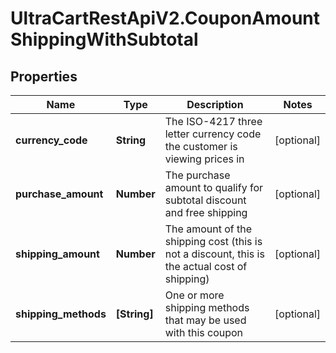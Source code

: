 # UltraCartRestApiV2.CouponAmountShippingWithSubtotal

## Properties
Name | Type | Description | Notes
------------ | ------------- | ------------- | -------------
**currency_code** | **String** | The ISO-4217 three letter currency code the customer is viewing prices in | [optional] 
**purchase_amount** | **Number** | The purchase amount to qualify for subtotal discount and free shipping | [optional] 
**shipping_amount** | **Number** | The amount of the shipping cost (this is not a discount, this is the actual cost of shipping) | [optional] 
**shipping_methods** | **[String]** | One or more shipping methods that may be used with this coupon | [optional] 


